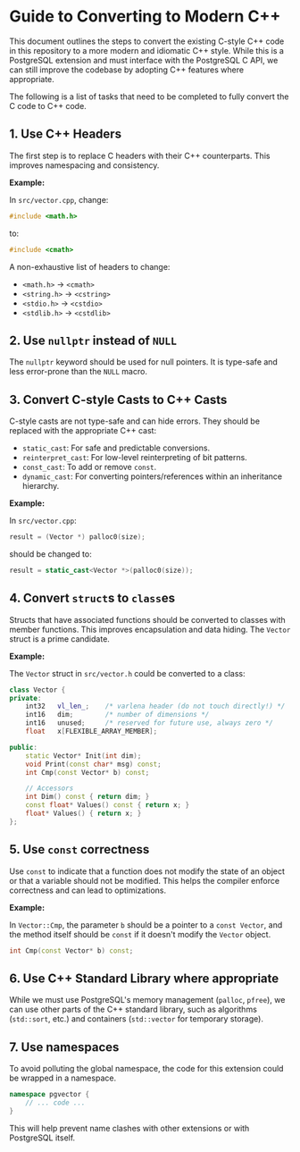 # Guide to Converting to Modern C++

This document outlines the steps to convert the existing C-style C++ code in this repository to a more modern and idiomatic C++ style. While this is a PostgreSQL extension and must interface with the PostgreSQL C API, we can still improve the codebase by adopting C++ features where appropriate.

The following is a list of tasks that need to be completed to fully convert the C code to C++ code.

## 1. Use C++ Headers

The first step is to replace C headers with their C++ counterparts. This improves namespacing and consistency.

**Example:**

In `src/vector.cpp`, change:

```c
#include <math.h>
```

to:

```cpp
#include <cmath>
```

A non-exhaustive list of headers to change:
- `<math.h>` -> `<cmath>`
- `<string.h>` -> `<cstring>`
- `<stdio.h>` -> `<cstdio>`
- `<stdlib.h>` -> `<cstdlib>`

## 2. Use `nullptr` instead of `NULL`

The `nullptr` keyword should be used for null pointers. It is type-safe and less error-prone than the `NULL` macro.

## 3. Convert C-style Casts to C++ Casts

C-style casts are not type-safe and can hide errors. They should be replaced with the appropriate C++ cast:
- `static_cast`: For safe and predictable conversions.
- `reinterpret_cast`: For low-level reinterpreting of bit patterns.
- `const_cast`: To add or remove `const`.
- `dynamic_cast`: For converting pointers/references within an inheritance hierarchy.

**Example:**

In `src/vector.cpp`:

```c
result = (Vector *) palloc0(size);
```

should be changed to:

```cpp
result = static_cast<Vector *>(palloc0(size));
```

## 4. Convert `struct`s to `class`es

Structs that have associated functions should be converted to classes with member functions. This improves encapsulation and data hiding. The `Vector` struct is a prime candidate.

**Example:**

The `Vector` struct in `src/vector.h` could be converted to a class:

```cpp
class Vector {
private:
    int32   vl_len_;    /* varlena header (do not touch directly!) */
    int16   dim;        /* number of dimensions */
    int16   unused;     /* reserved for future use, always zero */
    float   x[FLEXIBLE_ARRAY_MEMBER];

public:
    static Vector* Init(int dim);
    void Print(const char* msg) const;
    int Cmp(const Vector* b) const;

    // Accessors
    int Dim() const { return dim; }
    const float* Values() const { return x; }
    float* Values() { return x; }
};
```

## 5. Use `const` correctness

Use `const` to indicate that a function does not modify the state of an object or that a variable should not be modified. This helps the compiler enforce correctness and can lead to optimizations.

**Example:**

In `Vector::Cmp`, the parameter `b` should be a pointer to a `const Vector`, and the method itself should be `const` if it doesn't modify the `Vector` object.

```cpp
int Cmp(const Vector* b) const;
```

## 6. Use C++ Standard Library where appropriate

While we must use PostgreSQL's memory management (`palloc`, `pfree`), we can use other parts of the C++ standard library, such as algorithms (`std::sort`, etc.) and containers (`std::vector` for temporary storage).

## 7. Use namespaces

To avoid polluting the global namespace, the code for this extension could be wrapped in a namespace.

```cpp
namespace pgvector {
    // ... code ...
}
```

This will help prevent name clashes with other extensions or with PostgreSQL itself.

